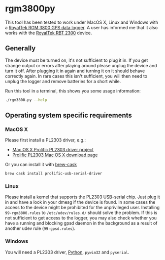 # rgm3800py

This tool has been tested to work under MacOS X, Linux and Windows with a
[RoyalTek RGM 3800 GPS data logger](http://www.royaltek.com/index.php/rgm-3800).  A user has informed me that it also works
with the [RoyalTek RBT 2300](http://www.royaltek.com/index.php/rbt-2300) device.

## Generally

The device must be turned on, it's not sufficient to plug it in.
If you get strange output or errors after playing around please unplug the
device and turn it off.  After plugging it in again and turning it on it
should behave correctly again.  In rare cases this isn't sufficient, you will
then need to unplug the logger and remove batteries for a short while. 

Run this tool in a terminal, this shows you some usage information:

```bash
./rgm3800.py --help
```

## Operating system specific requirements

### MacOS X

Please first install a PL2303 driver, e.g.:

* [Mac OS X Prolific PL2303 driver project](http://osx-pl2303.sourceforge.net/)
* [Prolific PL2303 Mac OS X download page](http://www.prolific.com.tw/US/ShowProduct.aspx?p_id=229&pcid=41)

Or you can install it with [brew-cask](https://github.com/phinze/homebrew-cask)

```bash
brew cask install prolific-usb-serial-driver
```

### Linux

Please install a kernel that supports the PL2303 USB-serial chip.
Just plug it in and have a look in your dmesg if the device is found.
In some cases the access to the device might be prohibited for the
unprivileged user. Installing `99-rgm3800.rules` to `/etc/udev/rules.d/`
should solve the problem. If this is not sufficient to get access to
the logger, you may also check whether you have a running and blocking gpsd
daemon in the background as a result of another udev rule (`99-gpsd.rules`).

### Windows

You will need a PL2303 driver, [Python](http://python.org/), `pywin32` and `pyserial`.

